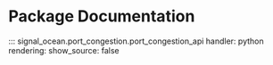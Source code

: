 # Package Documentation
::: signal_ocean.port_congestion.port_congestion_api
    handler: python
    rendering:
      show_source: false
